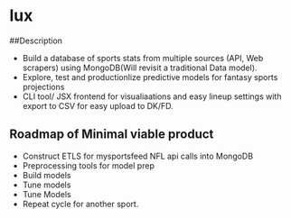 # lux


##Description
* Build a database of sports stats from multiple sources (API, Web scrapers) using MongoDB(Will revisit a traditional Data model).
* Explore, test and productionlize predictive models for fantasy sports projections
* CLI tool/ JSX frontend for visualiaations and easy lineup settings with export to CSV for easy upload to DK/FD.


## Roadmap of Minimal viable product
* Construct ETLS for mysportsfeed NFL api calls into MongoDB
* Preprocessing tools for model prep
* Build models
* Tune models
* Tune Models
* Repeat cycle for another sport.
